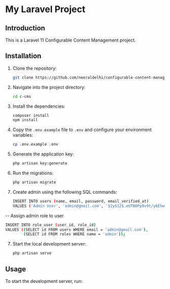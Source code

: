 # My Laravel Project

## Introduction
This is a Laravel 11 Configurable Content Management project.

## Installation
1. Clone the repository:
   ```bash
   git clone https://github.com/neeraldelhi/configurable-content-management.git
   ```
2. Navigate into the project directory:
   ```bash
   cd c-cms
   ```
3. Install the dependencies:
   ```bash
   composer install
   npm install
   ```
4. Copy the `.env.example` file to `.env` and configure your environment variables:
   ```bash
   cp .env.example .env
   ```
5. Generate the application key:
   ```bash
   php artisan key:generate
   ```
6. Run the migrations:
   ```bash
   php artisan migrate
   ```
7. Create admin using the following SQL commands:
    ```bash
    INSERT INTO users (name, email, password, email_verified_at) 
    VALUES ('Admin User', 'admin@gmail.com', '$2y$12$.eUTN0Pp9v9t/y6EhwWFiut1RCOFzyluEosNmuNYlAThtQRsk8Ggi', NOW());  // admin@123
    ```
-- Assign admin role to user
```bash
INSERT INTO role_user (user_id, role_id) 
VALUES ((SELECT id FROM users WHERE email = 'admin@gmail.com'), 
        (SELECT id FROM roles WHERE name = 'admin'));
```


7. Start the local development server:
   ```bash
   php artisan serve
   ```

## Usage
To start the development server, run:
